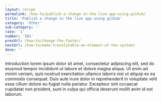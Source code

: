 ```yaml
---
layout: recipe
permalink: /how-to/publish-a-change-in-the-live-app-using-github/
title: 'Publish a change in the live app using github'
category: 'Other'
sub-category: ''
rate: '1'
number: '501'
prevUrl: /how-to/change-the-footer/
nextUrl: /how-to/make-translatable-an-element-of-the-system/
done: ''
---
```


Introduction lorem ipsum dolor sit amet, consectetur adipiscing elit, sed do eiusmod tempor incididunt ut labore et dolore magna aliqua. Ut enim ad minim veniam, quis nostrud exercitation ullamco laboris nisi ut aliquip ex ea commodo consequat. Duis aute irure dolor in reprehenderit in voluptate velit esse cillum dolore eu fugiat nulla pariatur. Excepteur sint occaecat cupidatat non proident, sunt in culpa qui officia deserunt mollit anim id est laborum.

